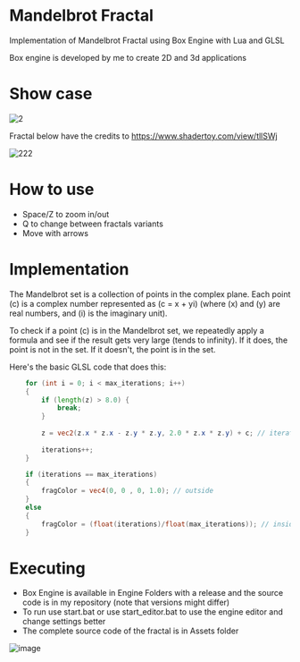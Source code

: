 # Mandelbrot Fractal

Implementation of Mandelbrot Fractal using Box Engine with Lua and GLSL

Box engine is developed by me to create 2D and 3d applications

# Show case

![2](https://github.com/RodrigoPAml/MandelbrotFractal/assets/41243039/e5497c15-a1ee-498c-972b-377a6b18c9ac)

Fractal below have the credits to https://www.shadertoy.com/view/tllSWj

![222](https://github.com/RodrigoPAml/MandelbrotFractal/assets/41243039/f0cdc027-e9da-4c5c-a3c9-d00d14629f50)

# How to use

- Space/Z to zoom in/out
- Q to change between fractals variants
- Move with arrows
  
# Implementation

The Mandelbrot set is a collection of points in the complex plane. Each point \(c\) is a complex number represented as \(c = x + yi\) (where \(x\) and \(y\) are real numbers, and \(i\) is the imaginary unit).

To check if a point \(c\) is in the Mandelbrot set, we repeatedly apply a formula and see if the result gets very large (tends to infinity). If it does, the point is not in the set. If it doesn't, the point is in the set.

Here's the basic GLSL code that does this:
```glsl
    for (int i = 0; i < max_iterations; i++) 
    {
        if (length(z) > 8.0) {
            break;
        }
        
        z = vec2(z.x * z.x - z.y * z.y, 2.0 * z.x * z.y) + c; // iteration formula
        
        iterations++;
    }

    if (iterations == max_iterations) 
    {
        fragColor = vec4(0, 0 , 0, 1.0); // outside
    }
    else
    {
        fragColor = (float(iterations)/float(max_iterations)); // inside
    }
```

# Executing

- Box Engine is available in Engine Folders with a release and the source code is in my repository (note that versions might differ)
- To run use start.bat or use start_editor.bat to use the engine editor and change settings better
- The complete source code of the fractal is in Assets folder

![image](https://github.com/RodrigoPAml/MandelbrotFractal/assets/41243039/0cef1d04-8c36-43b3-9019-a067cbdf1765)

